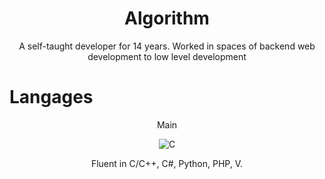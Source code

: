 <div align="center">
  <h1>Algorithm</h1>
  <p>A self-taught developer for 14 years. Worked in spaces of backend web development to low level development</p>
</div>

# Langages
<div align="center">
  <p>Main</p>
  <img alt="C" src="https://github.com/user-attachments/assets/c2e68e6e-489a-42b4-ae30-8810d49a11a4">
  <p>Fluent in C/C++, C#, Python, PHP, V.</p>
</div>
